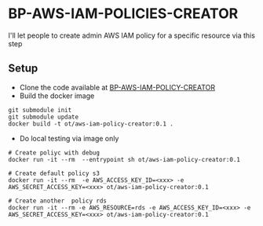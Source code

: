 # BP-AWS-IAM-POLICIES-CREATOR
I'll let people to create admin AWS IAM policy for a specific resource via this step

## Setup
* Clone the code available at [BP-AWS-IAM-POLICY-CREATOR](https://github.com/OT-BUILDPIPER-MARKETPLACE/BP-AWS-IAM-POLICY-CREATOR)
* Build the docker image
```
git submodule init
git submodule update
docker build -t ot/aws-iam-policy-creator:0.1 .
```

* Do local testing via image only

```
# Create poliyc with debug
docker run -it --rm  --entrypoint sh ot/aws-iam-policy-creator:0.1

# Create default policy s3 
docker run -it --rm  -e AWS_ACCESS_KEY_ID=<xxx> -e AWS_SECRET_ACCESS_KEY=<xxx> ot/aws-iam-policy-creator:0.1

# Create another  policy rds 
docker run -it --rm -e AWS_RESOURCE=rds -e AWS_ACCESS_KEY_ID=<xxx> -e AWS_SECRET_ACCESS_KEY=<xxx> ot/aws-iam-policy-creator:0.1
```